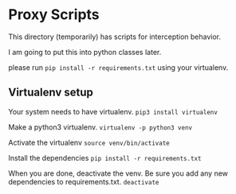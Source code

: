 # Proxy Scripts

This directory (temporarily) has scripts for interception behavior. 

I am going to put this into python classes later.

please run `pip install -r requirements.txt` using your virtualenv.


## Virtualenv setup
Your system needs to have virtualenv.
`pip3 install virtualenv`

Make a python3 virtualenv.
`virtualenv -p python3 venv`

Activate the virtualenv
`source venv/bin/activate`

Install the dependencies
`pip install -r requirements.txt`

When you are done, deactivate the venv. Be sure you add any new dependencies to requirements.txt.
`deactivate`
